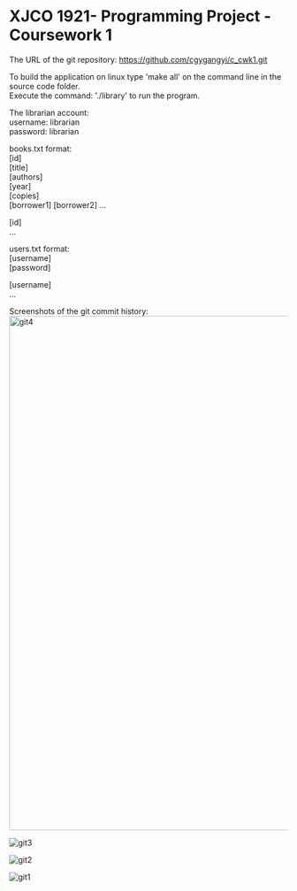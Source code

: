 # XJCO 1921- Programming Project - Coursework 1  
The URL of the git repository: https://github.com/cgygangyi/c_cwk1.git  
  
To build the application on linux type 'make all' on the command line in the source code folder.  
Execute the command: './library' to run the program.  
  
The librarian account:  
username: librarian  
password: librarian  
  
  
books.txt format:  
[id]  
[title]  
[authors]  
[year]  
[copies]  
[borrower1] [borrower2] ...  
  
[id]  
...  
  
  
users.txt format:  
[username]  
[password]  
  
[username]  
...  
  
Screenshots of the git commit history:  
<img width="930" alt="git4" src="https://user-images.githubusercontent.com/101918557/162120373-a3f68dab-3833-4812-a172-69abc8d24822.png">

![git3](https://user-images.githubusercontent.com/101918557/161882565-0bbb2bc9-b93f-4066-aeaf-c0bf454ef9fb.png)

![git2](https://user-images.githubusercontent.com/101918557/161882555-4676edcc-d402-4b06-b914-e05a9cd99b0d.png)

![git1](https://user-images.githubusercontent.com/101918557/161882538-066356ff-be60-4137-9fbd-24e5e0fe1393.png)

